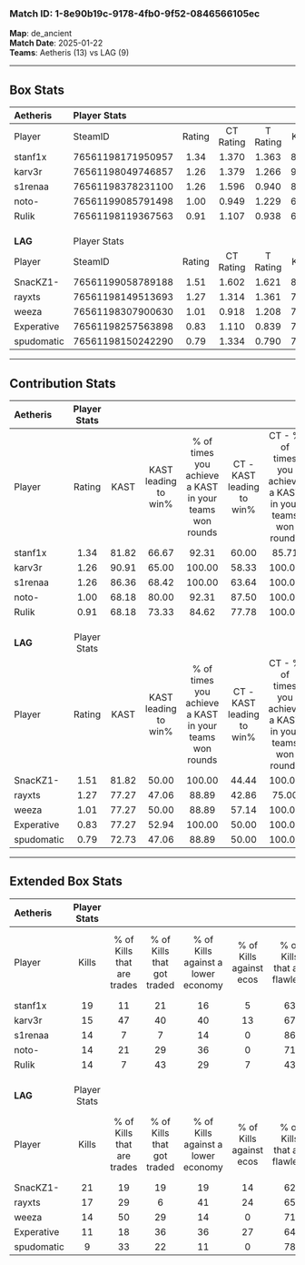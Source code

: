 ### Match ID: 1-8e90b19c-9178-4fb0-9f52-0846566105ec  
**Map**: de_ancient  
**Match Date**: 2025-01-22  
**Teams**: Aetheris (13) vs LAG (9)  

---  

## Box Stats  

| **Aetheris** | Player Stats      |        |           |          |       |       |       |         |        |      |     |
| :- | :- | :-: | :-: | :-: | :-: | :-: | :-: | :-: | :-: | :-: | :-: |
| Player       | SteamID           | Rating | CT Rating | T Rating | KAST  |  ADR  | Kills | Assists | Deaths | K/D  | HS% |
| stanf1x      | 76561198171950957 |  1.34  |   1.370   |  1.363   | 81.82 | 74.6  |  19   |    3    |   13   | 1.46 | 57  |
| karv3r       | 76561198049746857 |  1.26  |   1.379   |  1.266   | 90.91 | 70.0  |  15   |    7    |   13   | 1.15 | 33  |
| s1renaa      | 76561198378231100 |  1.26  |   1.596   |  0.940   | 86.36 | 82.8  |  14   |   10    |   12   | 1.17 | 71  |
| noto-        | 76561199085791498 |  1.00  |   0.949   |  1.229   | 68.18 | 76.6  |  14   |    8    |   16   | 0.88 | 57  |
| RuIik        | 76561198119367563 |  0.91  |   1.107   |  0.938   | 68.18 | 74.2  |  14   |    5    |   19   | 0.74 | 64  |
|              |                   |        |           |          |       |       |       |         |        |      |     |
|              |                   |        |           |          |       |       |       |         |        |      |     |
|              |                   |        |           |          |       |       |       |         |        |      |     |
| **LAG**      | Player Stats      |        |           |          |       |       |       |         |        |      |     |
| Player       | SteamID           | Rating | CT Rating | T Rating | KAST  |  ADR  | Kills | Assists | Deaths | K/D  | HS% |
| SnacKZ1-     | 76561199058789188 |  1.51  |   1.602   |  1.621   | 81.82 | 99.1  |  21   |    6    |   13   | 1.62 | 23  |
| rayxts       | 76561198149513693 |  1.27  |   1.314   |  1.361   | 77.27 | 101.2 |  17   |    8    |   16   | 1.06 | 76  |
| weeza        | 76561198307900630 |  1.01  |   0.918   |  1.208   | 77.27 | 70.7  |  14   |    5    |   17   | 0.82 | 50  |
| Experative   | 76561198257563898 |  0.83  |   1.110   |  0.839   | 77.27 | 43.0  |  11   |    5    |   16   | 0.69 | 45  |
| spudomatic   | 76561198150242290 |  0.79  |   1.334   |  0.790   | 72.73 | 56.6  |   9   |    6    |   15   | 0.60 | 22  |
---  

## Contribution Stats  

| **Aetheris** | Player Stats |       |                      |                                                        |                           |                                                             |                          |                                                            |
| :- | :-: | :-: | :-: | :-: | :-: | :-: | :-: | :-: |
| Player       |    Rating    | KAST  | KAST leading to win% | % of times you achieve a KAST in your teams won rounds | CT - KAST leading to win% | CT - % of times you achieve a KAST in your teams won rounds | T - KAST leading to win% | T - % of times you achieve a KAST in your teams won rounds |
| stanf1x      |     1.34     | 81.82 |        66.67         |                         92.31                          |           60.00           |                            85.71                            |          75.00           |                           100.00                           |
| karv3r       |     1.26     | 90.91 |        65.00         |                         100.00                         |           58.33           |                           100.00                            |          75.00           |                           100.00                           |
| s1renaa      |     1.26     | 86.36 |        68.42         |                         100.00                         |           63.64           |                           100.00                            |          75.00           |                           100.00                           |
| noto-        |     1.00     | 68.18 |        80.00         |                         92.31                          |           87.50           |                           100.00                            |          71.43           |                           83.33                            |
| RuIik        |     0.91     | 68.18 |        73.33         |                         84.62                          |           77.78           |                           100.00                            |          66.67           |                           66.67                            |
|              |              |       |                      |                                                        |                           |                                                             |                          |                                                            |
|              |              |       |                      |                                                        |                           |                                                             |                          |                                                            |
|              |              |       |                      |                                                        |                           |                                                             |                          |                                                            |
| **LAG**      | Player Stats |       |                      |                                                        |                           |                                                             |                          |                                                            |
| Player       |    Rating    | KAST  | KAST leading to win% | % of times you achieve a KAST in your teams won rounds | CT - KAST leading to win% | CT - % of times you achieve a KAST in your teams won rounds | T - KAST leading to win% | T - % of times you achieve a KAST in your teams won rounds |
| SnacKZ1-     |     1.51     | 81.82 |        50.00         |                         100.00                         |           44.44           |                           100.00                            |          55.56           |                           100.00                           |
| rayxts       |     1.27     | 77.27 |        47.06         |                         88.89                          |           42.86           |                            75.00                            |          50.00           |                           100.00                           |
| weeza        |     1.01     | 77.27 |        50.00         |                         88.89                          |           57.14           |                           100.00                            |          44.44           |                           80.00                            |
| Experative   |     0.83     | 77.27 |        52.94         |                         100.00                         |           50.00           |                           100.00                            |          55.56           |                           100.00                           |
| spudomatic   |     0.79     | 72.73 |        47.06         |                         88.89                          |           50.00           |                           100.00                            |          44.44           |                           80.00                            |
---  

## Extended Box Stats  

| **Aetheris** | Player Stats |                            |                            |                                    |                         |                              |                                 |        |                             |                                     |                          |                               |                            |
| :- | :-: | :-: | :-: | :-: | :-: | :-: | :-: | :-: | :-: | :-: | :-: | :-: | :-: |
| Player       |    Kills     | % of Kills that are trades | % of Kills that got traded | % of Kills against a lower economy | % of Kills against ecos | % of Kills that are flawless | % of Kills that are close duels | Deaths | % of Deaths that get traded | % of Deaths against a lower economy | % of Deaths against ecos | % of Deaths that are flawless | % of Deaths that are close |
| stanf1x      |      19      |             11             |             21             |                 16                 |            5            |              63              |               16                |   13   |             15              |                 15                  |            0             |              92               |             8              |
| karv3r       |      15      |             47             |             40             |                 40                 |           13            |              67              |               20                |   13   |             23              |                 15                  |            0             |              54               |             8              |
| s1renaa      |      14      |             7              |             7              |                 14                 |            0            |              86              |                0                |   12   |             17              |                 25                  |            0             |              67               |             0              |
| noto-        |      14      |             21             |             29             |                 36                 |            0            |              71              |                0                |   16   |             19              |                 25                  |            0             |              63               |             6              |
| RuIik        |      14      |             7              |             43             |                 29                 |            7            |              43              |                7                |   19   |             26              |                 26                  |            5             |              63               |             11             |
|              |              |                            |                            |                                    |                         |                              |                                 |        |                             |                                     |                          |                               |                            |
|              |              |                            |                            |                                    |                         |                              |                                 |        |                             |                                     |                          |                               |                            |
|              |              |                            |                            |                                    |                         |                              |                                 |        |                             |                                     |                          |                               |                            |
| **LAG**      | Player Stats |                            |                            |                                    |                         |                              |                                 |        |                             |                                     |                          |                               |                            |
| Player       |    Kills     | % of Kills that are trades | % of Kills that got traded | % of Kills against a lower economy | % of Kills against ecos | % of Kills that are flawless | % of Kills that are close duels | Deaths | % of Deaths that get traded | % of Deaths against a lower economy | % of Deaths against ecos | % of Deaths that are flawless | % of Deaths that are close |
| SnacKZ1-     |      21      |             19             |             19             |                 19                 |           14            |              62              |                5                |   13   |             31              |                  8                  |            0             |              62               |             0              |
| rayxts       |      17      |             29             |             6              |                 41                 |           24            |              65              |                6                |   16   |             19              |                  6                  |            0             |              56               |             25             |
| weeza        |      14      |             50             |             29             |                 14                 |            0            |              71              |                0                |   17   |             24              |                 18                  |            12            |              71               |             12             |
| Experative   |      11      |             18             |             36             |                 36                 |           27            |              64              |                9                |   16   |             31              |                 13                  |            0             |              69               |             0              |
| spudomatic   |      9       |             33             |             22             |                 11                 |            0            |              78              |               22                |   15   |             33              |                  7                  |            0             |              73               |             7              |
